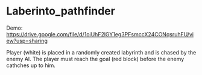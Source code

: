 # Laberinto_pathfinder
 Demo: https://drive.google.com/file/d/1oiUhF2lGY1eg3PFsmccX24CONqsruhFU/view?usp=sharing 

Player (white) is placed in a randomly created labyrinth and is chased by the enemy AI. The player must reach the goal (red block) before the enemy cathches up to him. 
